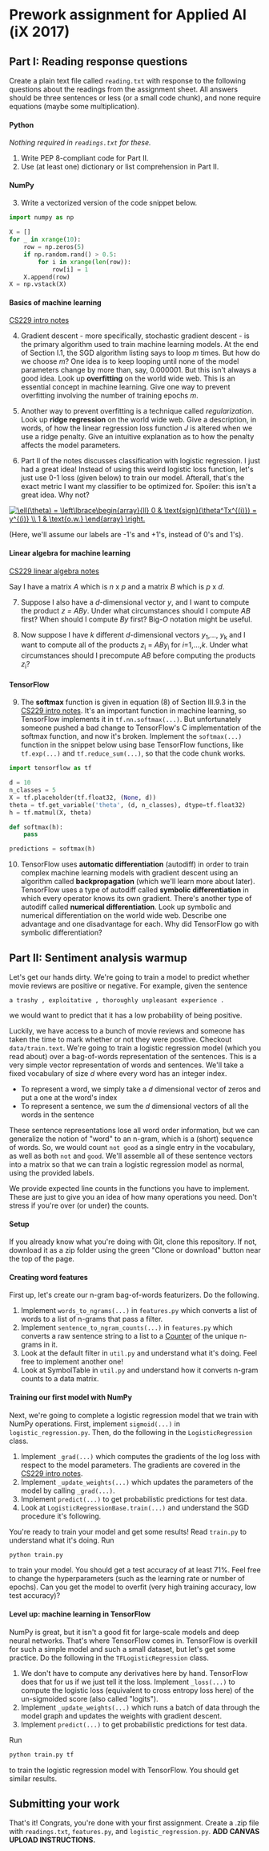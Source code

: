 # Prework assignment for Applied AI (iX 2017)

## Part I: Reading response questions

Create a plain text file called `reading.txt` with response to the following
questions about the readings from the assignment sheet. All answers should be
three sentences or less (or a small code chunk), and none require
equations (maybe some multiplication).

#### Python

*Nothing required in `readings.txt` for these.*

1. Write PEP 8-compliant code for Part II.
2. Use (at least one) dictionary or list comprehension in Part II.

#### NumPy

3. Write a vectorized version of the code snippet below.

```python
import numpy as np

X = []
for _ in xrange(10):
    row = np.zeros(5)
    if np.random.rand() > 0.5:
        for i in xrange(len(row)):
            row[i] = 1
    X.append(row)
X = np.vstack(X)
```

#### Basics of machine learning

[CS229 intro notes](http://cs229.stanford.edu/notes/cs229-notes1.pdf)

4. Gradient descent - more specifically, stochastic gradient descent - is 
the primary algorithm used to train machine learning models.
At the end of Section I.1, the SGD algorithm listing says to loop *m* times.
But how do we choose *m*? One idea is to keep looping until none of the model
parameters change by more than, say, 0.000001. But this isn't always a good
idea. Look up **overfitting** on the world wide web. This is an essential
concept in machine learning. Give one way to prevent overfitting involving the
number of training epochs *m*.

5. Another way to prevent overfitting is a technique called *regularization*.
Look up **ridge regression** on the world wide web. Give a description, in
words, of how the linear regression loss function *J* is altered when we use
a ridge penalty. Give an intuitive explanation as to how the penalty affects the
model parameters.

6. Part II of the notes discusses classification with logistic regression.
I just had a great idea! Instead of using this weird logistic loss function,
let's just use 0-1 loss (given below) to train our model. Afterall, that's the exact
metric I want my classifier to be optimized for. Spoiler: this isn't a great idea. Why not?

<a href="https://www.codecogs.com/eqnedit.php?latex=\inline&space;\ell(\theta)&space;=&space;\left\lbrace\begin{array}{ll}&space;0&space;&&space;\text{sign}(\theta^Tx^{(i)})&space;=&space;y^{(i)}&space;\\&space;1&space;&&space;\text{o.w.}&space;\end{array}&space;\right." target="_blank"><img src="https://latex.codecogs.com/gif.latex?\inline&space;\ell(\theta)&space;=&space;\left\lbrace\begin{array}{ll}&space;0&space;&&space;\text{sign}(\theta^Tx^{(i)})&space;=&space;y^{(i)}&space;\\&space;1&space;&&space;\text{o.w.}&space;\end{array}&space;\right." title="\ell(\theta) = \left\lbrace\begin{array}{ll} 0 & \text{sign}(\theta^Tx^{(i)}) = y^{(i)} \\ 1 & \text{o.w.} \end{array} \right." /></a>

(Here, we'll assume our labels are -1's and +1's, instead of 0's and 1's).

#### Linear algebra for machine learning

[CS229 linear algebra notes](http://cs229.stanford.edu/section/cs229-linalg.pdf)

Say I have a matrix *A* which is *n* x *p* and a matrix *B* which is *p* x *d*.

7. Suppose I also have a *d*-dimensional vector *y*, and I want to compute the
product *z = ABy*. Under what circumstances should I compute *AB* first?
When should I compute *By* first? Big-*O* notation might be useful.

8. Now suppose I have *k* different *d*-dimensional vectors
*y*<sub>1</sub>,..., *y*<sub>k</sub> and I want to compute all of the products
*z*<sub>i</sub> = *ABy*<sub>i</sub> for *i*=1,...,*k*.
Under what circumstances should I precompute *AB* before computing the
products *z*<sub>i</sub>?

#### TensorFlow

9. The **softmax** function is given in equation (8) of Section III.9.3 in the
[CS229 intro notes](http://cs229.stanford.edu/notes/cs229-notes1.pdf).
It's an important function in machine learning, so TensorFlow implements it in
`tf.nn.softmax(...)`. But unfortunately someone pushed a bad change to 
TensorFlow's C implementation of the softmax function, and now it's broken.
Implement the `softmax(...)` function in the snippet below using base
TensorFlow functions, like `tf.exp(...)` and `tf.reduce_sum(...)`, so that
the code chunk works.

```python
import tensorflow as tf

d = 10
n_classes = 5
X = tf.placeholder(tf.float32, (None, d))
theta = tf.get_variable('theta', (d, n_classes), dtype=tf.float32)
h = tf.matmul(X, theta)

def softmax(h):
    pass

predictions = softmax(h)
```

10. TensorFlow uses **automatic differentiation** (autodiff) in order to
train complex machine learning models with gradient descent using an algorithm
called **backpropagation** (which we'll learn more about later).
TensorFlow uses a type of autodiff called **symbolic differentiation** in which
every operator knows its own gradient. There's another type of autodiff called
**numerical differentiation**. Look up symbolic and numerical differentiation
on the world wide web. Describe one advantage and one disadvantage for each.
Why did TensorFlow go with symbolic differentiation?

## Part II: Sentiment analysis warmup

Let's get our hands dirty. We're going to train a model
to predict whether movie reviews are positive or negative. For example,
given the sentence

```
a trashy , exploitative , thoroughly unpleasant experience .
```

we would want to predict that it has a low probability of being positive.

Luckily, we have access to a bunch of movie reviews and someone has taken the
time to mark whether or not they were positive. Checkout `data/train.text`.
We're going to train a logistic regression model (which you read about)
over a bag-of-words representation of the sentences.
This is a very simple vector representation of words and sentences. We'll take
a fixed vocabulary of size *d* where every word has an integer index.

* To represent a word, we simply take a *d* dimensional vector of zeros and put
a one at the word's index
* To represent a sentence, we sum the *d* dimensional vectors of all the words
in the sentence

These sentence representations lose all word order information, but we can
generalize the notion of "word" to an n-gram, which is a (short) sequence of
words. So, we would count `not good` as a single entry in the vocabulary,
as well as both `not` and `good`. We'll assemble all of these sentence vectors
into a matrix so that we can train a logistic regression model as normal,
using the provided labels.

We provide expected line counts in the functions you have to implement. These
are just to give you an idea of how many operations you need. Don't stress if 
you're over (or under) the counts.

#### Setup

If you already know what you're doing with Git, clone this repository.
If not, download it as a zip folder using the green "Clone or download" button
near the top of the page.

#### Creating word features

First up, let's create our n-gram bag-of-words featurizers. Do the following.

1. Implement `words_to_ngrams(...)` in `features.py` which converts a list of
words to a list of n-grams that pass a filter.
2. Implement `sentence_to_ngram_counts(...)` in `features.py` which converts
a raw sentence string to a list to a [Counter](https://docs.python.org/2/library/collections.html#collections.Counter) of the unique n-grams in it.
3. Look at the default filter in `util.py` and understand what it's doing.
Feel free to implement another one!
4. Look at SymbolTable in `util.py` and understand how it converts n-gram
counts to a data matrix.

#### Training our first model with NumPy

Next, we're going to complete a logistic regression model that we train with
NumPy operations. First, implement `sigmoid(...)` in `logistic_regression.py`.
Then, do the following in the `LogisticRegression` class.

1. Implement `_grad(...)` which computes the gradients of the log loss with
respect to the model parameters. The gradients are covered in the
[CS229 intro notes](http://cs229.stanford.edu/notes/cs229-notes1.pdf).
2. Implement `_update_weights(...)` which updates the parameters of the model
by calling `_grad(...)`.
3. Implement `predict(...)` to get probabilistic predictions for test data.
4. Look at `LogisticRegressionBase.train(...)` and understand the SGD
procedure it's following.

You're ready to train your model and get some results! Read `train.py` to
understand what it's doing. Run

```bash
python train.py
```

to train your model. You should get a test accuracy of at least 71%. Feel free
to change the hyperparameters (such as the learning rate or number of epochs).
Can you get the model to overfit (very high training accuracy, low test
accuracy)?

#### Level up: machine learning in TensorFlow

NumPy is great, but it isn't a good fit for large-scale models and deep
neural networks. That's where TensorFlow comes in. TensorFlow is overkill for
such a simple model and such a small dataset, but let's get some practice.
Do the following in the `TFLogisticRegression` class.

1. We don't have to compute any derivatives here by hand. TensorFlow does that
for us if we just tell it the loss. Implement `_loss(...)` to compute the
logistic loss (equivalent to cross entropy loss here) of the un-sigmoided
score (also called "logits").
2. Implement `_update_weights(...)` which runs a batch of data through the model
graph and updates the weights with gradient descent.
3. Implement `predict(...)` to get probabilistic predictions for test data.

Run

```bash
python train.py tf
```
to train the logistic regression model with TensorFlow. You should get similar
results.

## Submitting your work

That's it! Congrats, you're done with your first assignment. Create a .zip
file with `readings.txt`, `features.py`, and `logistic_regression.py`.
**ADD CANVAS UPLOAD INSTRUCTIONS.**
